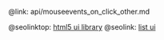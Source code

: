 @link: api/mouseevents_on_click_other.md

@seolinktop: [html5 ui library](https://webix.com)
@seolink: [list ui](https://webix.com/widget/list/)